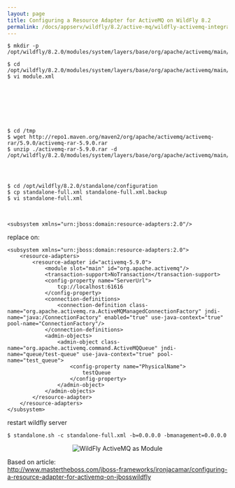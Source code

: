 ```yaml
---
layout: page
title: Configuring a Resource Adapter for ActiveMQ on WildFly 8.2
permalink: /docs/appserv/wildfly/8.2/active-mq/wildfly-activemq-integration-as-application/5.9.0/
---
```



    $ mkdir -p /opt/wildfly/8.2.0/modules/system/layers/base/org/apache/activemq/main/

    $ cd /opt/wildfly/8.2.0/modules/system/layers/base/org/apache/activemq/main/
    $ vi module.xml

<br/><br/>

<module xmlns="urn:jboss:module:1.1" name="org.apache.activemq" xmlns:xsi="http://www.w3.org/2001/XMLSchema-instance">
  <resources>
    <resource-root path="."/>
    <resource-root path="activemq-broker-5.9.0.jar"/>
    <resource-root path="activemq-client-5.9.0.jar"/>
    <resource-root path="activemq-jms-pool-5.9.0.jar"/>
    <resource-root path="activemq-kahadb-store-5.9.0.jar"/>
    <resource-root path="activemq-openwire-legacy-5.9.0.jar"/>
    <resource-root path="activemq-pool-5.9.0.jar"/>
    <resource-root path="activemq-protobuf-1.1.jar"/>
    <resource-root path="activemq-ra-5.9.0.jar"/>
    <resource-root path="activemq-spring-5.9.0.jar"/>
    <resource-root path="aopalliance-1.0.jar"/>
    <resource-root path="commons-pool-1.6.jar"/>
    <resource-root path="commons-logging-1.1.3.jar"/>
    <resource-root path="hawtbuf-1.9.jar"/>
    <resource-root path="spring-aop-3.2.4.RELEASE.jar"/>
    <resource-root path="spring-beans-3.2.4.RELEASE.jar"/>
    <resource-root path="spring-context-3.2.4.RELEASE.jar"/>
    <resource-root path="spring-core-3.2.4.RELEASE.jar"/>
    <resource-root path="spring-expression-3.2.4.RELEASE.jar"/>
    <resource-root path="xbean-spring-3.14.jar"/>
  </resources>
  <exports>
    <exclude path="org/springframework/**"/>
    <exclude path="org/apache/xbean/**"/>
    <exclude path="org/apache/commons/**"/>
    <exclude path="org/aopalliance/**"/>
    <exclude path="org/fusesource/**"/>
  </exports>
  <dependencies>
    <module name="javax.api"/>
    <module name="org.slf4j"/>
    <module name="javax.resource.api"/>
    <module name="javax.jms.api"/>
    <module name="javax.management.j2ee.api"/>
  </dependencies>
</module>

<br/><br/>


    $ cd /tmp
    $ wget http://repo1.maven.org/maven2/org/apache/activemq/activemq-rar/5.9.0/activemq-rar-5.9.0.rar
    $ unzip ./activemq-rar-5.9.0.rar -d /opt/wildfly/8.2.0/modules/system/layers/base/org/apache/activemq/main/




    $ cd /opt/wildfly/8.2.0/standalone/configuration
    $ cp standalone-full.xml standalone-full.xml.backup
    $ vi standalone-full.xml

<br/>

    <subsystem xmlns="urn:jboss:domain:resource-adapters:2.0"/>


replace on:


    <subsystem xmlns="urn:jboss:domain:resource-adapters:2.0">
        <resource-adapters>
            <resource-adapter id="activemq-5.9.0">
                <module slot="main" id="org.apache.activemq"/>
                <transaction-support>NoTransaction</transaction-support>
                <config-property name="ServerUrl">
                    tcp://localhost:61616
                </config-property>
                <connection-definitions>
                    <connection-definition class-name="org.apache.activemq.ra.ActiveMQManagedConnectionFactory" jndi-name="java:/ConnectionFactory" enabled="true" use-java-context="true" pool-name="ConnectionFactory"/>
                </connection-definitions>
                <admin-objects>
                    <admin-object class-name="org.apache.activemq.command.ActiveMQQueue" jndi-name="queue/test-queue" use-java-context="true" pool-name="test_queue">
                        <config-property name="PhysicalName">
                            testQueue
                        </config-property>
                    </admin-object>
                </admin-objects>
            </resource-adapter>
        </resource-adapters>
    </subsystem>


restart wildfly server

    $ standalone.sh -c standalone-full.xml -b=0.0.0.0 -bmanagement=0.0.0.0



<div align="center">
    <img src="https://raw.githubusercontent.com/javadev-org/javadev-org.github.io/master/website/java-ee/jms/wildfly/resource_adapters.png" alt="WildFly ActiveMQ as Module">

</div>


Based on article:  
http://www.mastertheboss.com/jboss-frameworks/ironjacamar/configuring-a-resource-adapter-for-activemq-on-jbosswildfly
